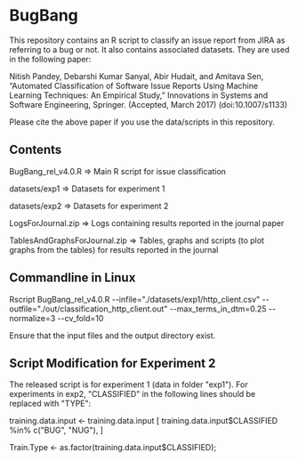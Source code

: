 # BugBang
This repository contains an R script to classify an issue report from JIRA as referring to a bug or not. It also contains associated datasets.
They are used in the following paper:

Nitish Pandey, Debarshi Kumar Sanyal, Abir Hudait, and Amitava Sen, “Automated Classification of Software Issue Reports Using Machine Learning Techniques: An Empirical Study,” Innovations in Systems and Software Engineering, Springer. (Accepted, March 2017) (doi:10.1007/s1133)

Please cite the above paper if you use the data/scripts in this repository.


Contents
--------
BugBang_rel_v4.0.R =>    Main R script for issue classification

datasets/exp1   =>       Datasets for experiment 1

datasets/exp2   =>       Datasets for experiment 2

LogsForJournal.zip =>    Logs containing results reported in the journal paper

TablesAndGraphsForJournal.zip => Tables, graphs and scripts (to plot graphs from the tables) for results reported in the journal



Commandline in Linux
--------------------

Rscript BugBang_rel_v4.0.R --infile="./datasets/exp1/http_client.csv" --outfile="./out/classification_http_client.out" --max_terms_in_dtm=0.25 --normalize=3 --cv_fold=10

Ensure that the input files and the output directory exist. 


Script Modification for Experiment 2
-----------------------------
The released script is for experiment 1 (data in folder "exp1"). For experiments in exp2, "CLASSIFIED" in the following lines should be replaced with "TYPE":

training.data.input <- training.data.input [ training.data.input$CLASSIFIED %in% c("BUG", "NUG"), ]

Train.Type     <- as.factor(training.data.input$CLASSIFIED);


